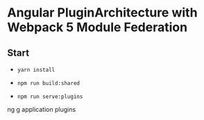 # Angular PluginArchitecture with Webpack 5 Module Federation

## Start

- `yarn install`

- `npm run build:shared`

- `npm run serve:plugins`

ng g application plugins
